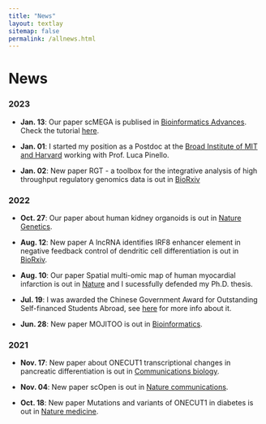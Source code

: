```yaml
---
title: "News"
layout: textlay
sitemap: false
permalink: /allnews.html
---
```


# News

### 2023

* **Jan. 13**: Our paper scMEGA is publised in [Bioinformatics Advances](https://academic.oup.com/bioinformaticsadvances/advance-article/doi/10.1093/bioadv/vbad003/6986159). Check the tutorial [here](https://costalab.github.io/scMEGA/).

* **Jan. 01**: I started my position as a Postdoc at the [Broad Institute of MIT and Harvard](https://www.broadinstitute.org/) working with Prof. Luca Pinello.

* **Jan. 02**: New paper RGT - a toolbox for the integrative analysis of high throughput regulatory genomics data is out in [BioRxiv](https://www.biorxiv.org/content/10.1101/2022.12.31.522372v1)

### 2022

* **Oct. 27**: Our paper about human kidney organoids is out in [Nature Genetics](https://www.nature.com/articles/s41588-022-01202-z).

* **Aug. 12**: New paper A lncRNA identifies IRF8 enhancer element in negative feedback control of dendritic cell differentiation is out in [BioRxiv](https://www.biorxiv.org/content/10.1101/2022.08.11.503623v1).

* **Aug. 10**: Our paper Spatial multi-omic map of human myocardial infarction is out in [Nature](https://www.nature.com/articles/s41586-022-05060-x) and I sucessfully defended my Ph.D. thesis.

* **Jul. 19**: I was awarded the Chinese Government Award for Outstanding Self-financed Students Abroad, see [here](https://en.wikipedia.org/wiki/Chinese_government_award_for_outstanding_self-financed_students_abroad) for more info about it.

* **Jun. 28**: New paper MOJITOO is out in [Bioinformatics](https://academic.oup.com/bioinformatics/article/38/Supplement_1/i282/6617520).

### 2021

* **Nov. 17**: New paper about ONECUT1 transcriptional changes in pancreatic differentiation is out in [Communications biology](https://www.nature.com/articles/s42003-021-02818-3).

* **Nov. 04**: New paper scOpen is out in [Nature communications](https://www.nature.com/articles/s41467-021-26530-2).

* **Oct. 18**: New paper Mutations and variants of ONECUT1 in diabetes is out in [Nature medicine](https://www.nature.com/articles/s41591-021-01502-7).
